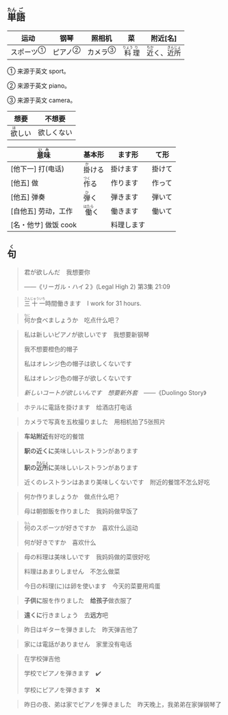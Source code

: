 ## <ruby>単<rt>たん</rt>語<rt>ご</rt></ruby>

| 运动                        | 钢琴                      | 照相机                    | 菜                                          | 附近[名]                                                     |
| --------------------------- | ------------------------- | ------------------------- | ------------------------------------------- | ------------------------------------------------------------ |
| <a>スポーツ</a><sup>①</sup> | <a>ピアノ</a><sup>②</sup> | <a>カメラ</a><sup>③</sup> | <ruby>料<rt>りょう</rt>理<rt>り</rt></ruby> | <ruby>近<rt>ちか</rt>く</ruby>、<ruby>近<rt>きん</rt>所<rt>じょ</rt></ruby> |

① 来源于英文 sport。

② 来源于英文 piano。

③ 来源于英文 camera。



| 想要                           | 不想要     |
| ------------------------------ | ---------- |
| <ruby>欲<rt>ほ</rt>しい</ruby> | 欲しくない |

| <ruby>意<rt>い</rt>味<rt>み</rt></ruby> | 基本形                           | ます形     | て形   |
| --------------------------------------- | -------------------------------- | ---------- | ------ |
| [他下一] 打(电话)                       | <ruby>掛<rt>か</rt>ける</ruby>   | 掛けます   | 掛けて |
| [他五] 做                               | <ruby>作<rt>つく</rt>る</ruby>   | 作ります   | 作って |
| [他五] 弹奏                             | <ruby>弾<rt>ひ</rt>く</ruby>     | 弾きます   | 弾いて |
| [自他五] 劳动，工作                     | <ruby>働<rt>はたら</rt>く</ruby> | 働きます   | 働いて |
| [名・他サ] 做饭 cook                    |                                  | 料理します |        |



## <ruby>句<rt>く</rt></ruby>

> 君が欲しんだ　我想要你
>
> ——《リーガル・ハイ２》(Legal High 2) 第3集 21:09

> <ruby>三<rt>さん</rt>十<rt>じゅう</rt>一<rt>いち</rt></ruby>時間働きます　I work for 31 hours.

> <ruby>何<rt>なに</rt></ruby>か食べましょうか　吃点什么吧？

> 私は新しいピアノが欲しいです　我想要新钢琴
>
> 我不想要橙色的帽子
>
> 私はオレンジ色の帽子は欲しくないです
>
> 私はオレンジ色の帽子が欲しくないです
>
> *新しいコートが欲しいんです　想要新外套*　——《Duolingo Story》

> ホテルに電話を掛けます　给酒店打电话
> 

> カメラで写真を五枚撮りました　用相机拍了5张照片
> 

> **车站附近**有好吃的餐馆
>
> **駅の近くに**美味しいレストランがあります
>
> **駅の<ruby>近<rt>きん</rt>所<rt>じょ</rt></ruby>に**美味しいレストランがあります
>
> 近くのレストランはあまり美味しくないです　附近的餐馆不怎么好吃
>

> 何か作りましょうか　做点什么吧？
> 
> 母は朝御飯を作りました　我妈妈做早饭了
> 

> <ruby>何<rt>なん</rt></ruby>のスポーツが好きですか　喜欢什么运动
> 
> 何が好きですか　喜欢什么
> 

> 母の料理は美味しいです　我妈妈做的菜很好吃
>
> 料理はあまりしません　不怎么做菜
>
> 今日の料理(に)は卵を使います　今天的菜要用鸡蛋
>

> **子供に**服を作りました　**给孩子**做衣服了

> **遠くに**行きましょう　去**远方**吧

> 昨日はギターを弾きました　昨天弹吉他了
> 

> 家には電話がありません　家里没有电话
> 

> 在学校弹吉他
> 
> 学校でピアノを弾きます　✔️
> 
> 学校にピアノを弾きます　❌

> 昨日の夜、弟は家でピアノを弾きました　昨天晚上，我弟弟在家弹钢琴了
>
